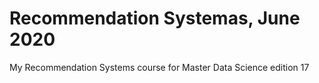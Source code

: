 # Recommendation Systemas, June 2020

My Recommendation Systems course for Master Data Science edition 17
